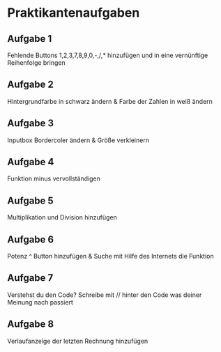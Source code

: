 # Praktikantenaufgaben

## Aufgabe 1
Fehlende Buttons 1,2,3,7,8,9,0,-,/,* hinzufügen und in eine vernünftige Reihenfolge bringen

## Aufgabe 2
Hintergrundfarbe in schwarz ändern & Farbe der Zahlen in weiß ändern  

## Aufgabe 3
Inputbox Bordercoler ändern & Größe verkleinern 

## Aufgabe 4
Funktion minus vervollständigen

## Aufgabe 5
Multiplikation und Division hinzufügen 

## Aufgabe 6
Potenz ^ Button hinzufügen & Suche mit Hilfe des Internets die Funktion

## Aufgabe 7
Verstehst du den Code? Schreibe mit // hinter den Code was deiner Meinung nach passiert

## Aufgabe 8
Verlaufanzeige der letzten Rechnung hinzufügen
